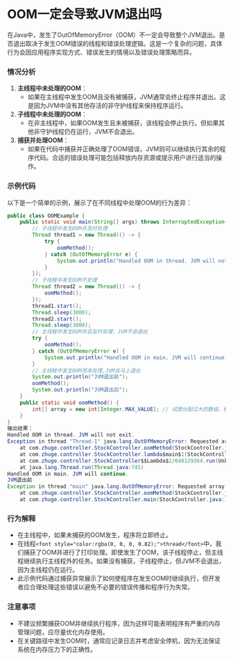 # OOM一定会导致JVM退出吗
<font style="color:rgba(0, 0, 0, 0.82);">在Java中，发生了OutOfMemoryError（OOM）不一定会导致整个JVM退出。是否退出取决于发生OOM错误的线程和错误处理逻辑。这是一个复杂的问题，具体行为会因应用程序实现方式、错误发生的情境以及错误处理策略而异。</font>
### <font style="color:rgba(0, 0, 0, 0.82);">情况分析</font>
1. **<font style="color:rgba(0, 0, 0, 0.82);">主线程中未处理的OOM</font>**<font style="color:rgba(0, 0, 0, 0.82);">：</font>
    - <font style="color:rgba(0, 0, 0, 0.82);">如果在主线程中发生OOM且没有被捕获，JVM通常会终止程序并退出。这是因为JVM中没有其他存活的非守护线程来保持程序运行。</font>
2. **<font style="color:rgba(0, 0, 0, 0.82);">子线程中未处理的OOM</font>**<font style="color:rgba(0, 0, 0, 0.82);">：</font>
    - <font style="color:rgba(0, 0, 0, 0.82);">在非主线程中，如果OOM发生且未被捕获，该线程会停止执行。但如果其他非守护线程仍在运行，JVM不会退出。</font>
3. **<font style="color:rgba(0, 0, 0, 0.82);">捕获并处理OOM</font>**<font style="color:rgba(0, 0, 0, 0.82);">：</font>
    - <font style="color:rgba(0, 0, 0, 0.82);">如果在代码中捕获并正确处理了OOM错误，JVM则可以继续执行其余的程序代码。合适的错误处理可能包括释放内存资源或提示用户进行适当的操作。</font>
### <font style="color:rgba(0, 0, 0, 0.82);">示例代码</font>
<font style="color:rgba(0, 0, 0, 0.82);">以下是一个简单的示例，展示了在不同线程中处理OOM的行为差异：</font>
```java
public class OOMExample {  
    public static void main(String[] args) throws InterruptedException{  
        // 子线程中发生OOM并及时处理
        Thread thread1 = new Thread(() -> {
            try {
                oomMethod();
            } catch (OutOfMemoryError e) {
                System.out.println("Handled OOM in thread. JVM will not exit.");
            }
        });
        // 子线程中发生OOM不处理
        Thread thread2 = new Thread(() -> {
            oomMethod();
        });
        thread1.start();
        Thread.sleep(3000);
        thread2.start();
        Thread.sleep(3000);
        // 主线程中发生OOM并且及时处理，JVM不会退出
        try {
            oomMethod();
        } catch (OutOfMemoryError e) {
            System.out.println("Handled OOM in main. JVM will continue.");
        }
        // 主线程中发生OOM而未处理,JVM会马上退出
        System.out.println("JVM退出前");
        oomMethod();
        System.out.println("JVM退出后");
    }  
    public static void oomMethod() {  
        int[] array = new int[Integer.MAX_VALUE]; // 试图分配过大的数组，触发OOM  
    }  
}
输出结果：
Handled OOM in thread. JVM will not exit.
Exception in thread "Thread-1" java.lang.OutOfMemoryError: Requested array size exceeds VM limit
	at com.zhuge.controller.StockController.oomMethod(StockController.java:120)
	at com.zhuge.controller.StockController.lambda$main$1(StockController.java:98)
	at com.zhuge.controller.StockController$$Lambda$2/648129364.run(Unknown Source)
	at java.lang.Thread.run(Thread.java:745)
Handled OOM in main. JVM will continue.
JVM退出前
Exception in thread "main" java.lang.OutOfMemoryError: Requested array size exceeds VM limit
	at com.zhuge.controller.StockController.oomMethod(StockController.java:120)
	at com.zhuge.controller.StockController.main(StockController.java:115)
```
### <font style="color:rgba(0, 0, 0, 0.82);">行为解释</font>
+ <font style="color:rgba(0, 0, 0, 0.82);">在主线程中，如果未捕获的OOM发生，程序将立即终止。</font>
+ <font style="color:rgba(0, 0, 0, 0.82);">在线程</font>`<font style="color:rgba(0, 0, 0, 0.82);">thread</font>`<font style="color:rgba(0, 0, 0, 0.82);">中，我们捕获了OOM并进行了打印处理。即使发生了OOM，该子线程停止，但主线程继续执行主线程外的任务。如果没有捕获，子线程停止，但JVM不会退出，因为主线程仍在运行。</font>
+ <font style="color:rgba(0, 0, 0, 0.82);">此示例代码通过捕获异常展示了如何使程序在发生OOM时继续执行，但开发者应合理处理这些错误以避免不必要的错误传播和程序行为失常。</font>
### <font style="color:rgba(0, 0, 0, 0.82);">注意事项</font>
+ <font style="color:rgba(0, 0, 0, 0.82);">不建议频繁捕获OOM并继续执行程序，因为这样可能表明程序有严重的内存管理问题，应尽量优化内存使用。</font>
+ <font style="color:rgba(0, 0, 0, 0.82);">在关键路径中发生OOM时，通常应记录日志并考虑安全停机，因为无法保证系统在内存压力下的正确性。</font>
